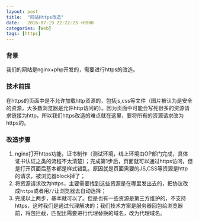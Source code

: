 ```yaml
---
layout: post
title:  "网站Https改造"
date:   2016-07-19 22:22:23 +0800
categories: [Web]
tags: [https]
---
```


### 背景
我们的网站是nginx+php开发的，需要进行https的改造。

### 技术前提
在https的页面中是不允许加载http资源的，包括js,css等文件（图片被认为是安全的资源，大多数浏览器是允许http访问的）。因为页面中可能会写死很多的资源请求链接为http，所以我们https改造的难点就在这里，要将所有的资源请求改为https的。


### 改造步骤
1. nginx打开https功能，证书制作（测试环境，线上环境由OP部门完成，具体证书认证之类的流程不太清楚）；完成第1步后，页面就可以通过https访问，但是打开页面后基本都是样式错乱，原因就是页面需要的JS,CSS等资源是http的请求，被浏览器block掉了；
2. 将资源请求改为https，主要需要找到这些资源是在哪里发出去的，把协议改成`https`或者用`//`让浏览器去自动选择；
3. 完成以上两步，基本就可以了。但是也有一些资源是第三方维护的，不支持https，这时我们是通过代理解决的；我们技术方案是服务器回包给浏览器前，将包拦截，匹配出需要进行代理替换的域名，改为代理域名。


